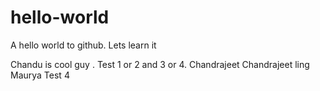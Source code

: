 # hello-world
A hello world to github. Lets learn it


Chandu is cool guy . Test 1 or 2 and 3 or 4. Chandrajeet Chandrajeet ling Maurya Test 4
